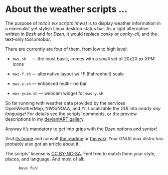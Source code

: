 # About the weather scripts …


The purpose of _mito’s wx scripts (mws)_ is to display weather information in a minimalist yet stylish Linux desktop status bar.  As a light alternative written in _Bash_ and for _Dzen_, it would replace _conky_ or _conky-cli_, and the text-only tool _xmobar_.


There are currently are four of them, from low to high level:

* `mws.sh  ` — the most basic, comes with a small set of 20x20 px XPM icons

* `mws-f.sh` — alternative layout w/ °F (Fahrenheit) scale

* `mws-y.sh` — enhanced multi-line bar

* `mws-ycam.sh` — webcam widget for `mws-y.sh`


So far running with weather data provided by the services OpenWeatherMap, NWS/NOAA, and Yr.  Localizable the GUI into _nearly any language!_ For details see the scripts’ comments, or the preview descriptions in my [deviantART gallery](http://mitoxd.deviantart.com/gallery/48968202/Scripting "mito's Scripting gallery").


Anyway it’s mandatory to get into grips with the _Dzen_ options and syntax!

Visit [its home](http://robm.github.io/dzen/) and consult [the readme](http://dzen.googlecode.com/svn/trunk/README) or [the wiki](https://github.com/robm/dzen/wiki/_pages).  Your GNU/Linux distro has probably also got an article about it.


The scripts’ license is [CC BY-NC-SA](https://creativecommons.org/licenses/).  Feel free to match them your style, places, and language.  And most of all:

          Have fun!


